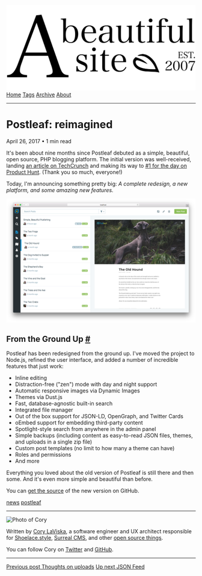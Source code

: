 <a href="../../index.html" class="header-link"><img src="../../images/logos/wordmark.svg" alt="A Beautiful Site" class="wordmark" /></a> <a href="../../index.html" class="nav-item">Home</a> <a href="../../tags/index.html" class="nav-item">Tags</a> <a href="../index.html" class="nav-item">Archive</a> <a href="../../about/index.html" class="nav-item">About</a>

------------------------------------------------------------------------

Postleaf: reimagined
====================

April 26, 2017 • 1 min read

It's been about nine months since Postleaf debuted as a simple, beautiful, open source, PHP blogging platform. The initial version was well-received, landing [an article on TechCrunch](https://techcrunch.com/2016/08/23/postleaf-is-a-open-source-blogging-platform-for-the-design-conscious/) and making its way to [\#1 for the day on Product Hunt](https://www.producthunt.com/posts/postleaf). (Thank you so much, everyone!)

Today, I'm announcing something pretty big: *A complete redesign, a new platform, and some amazing new features.*

![Screenshot of the new Postleaf dashboard](../../images/postleaf-posts.png)

From the Ground Up <a href="#from-the-ground-up" class="direct-link">#</a>
--------------------------------------------------------------------------

Postleaf has been redesigned from the ground up. I've moved the project to Node.js, refined the user interface, and added a number of incredible features that just work:

-   Inline editing
-   Distraction-free ("zen") mode with day and night support
-   Automatic responsive images via Dynamic Images
-   Themes via Dust.js
-   Fast, database-agnostic built-in search
-   Integrated file manager
-   Out of the box support for JSON-LD, OpenGraph, and Twitter Cards
-   oEmbed support for embedding third-party content
-   Spotlight-style search from anywhere in the admin panel
-   Simple backups (including content as easy-to-read JSON files, themes, and uploads in a single zip file)
-   Custom post templates (no limit to how many a theme can have)
-   Roles and permissions
-   And more

Everything you loved about the old version of Postleaf is still there and then some. And it's even more simple and beautiful than before.

You can [get the source](https://github.com/Postleaf/postleaf/releases) of the new version on GitHub.

<a href="../../tags/news/index.html" class="post-tag">news</a> <a href="../../tags/postleaf/index.html" class="post-tag">postleaf</a>

------------------------------------------------------------------------

<img src="http://0.gravatar.com/avatar/bf1b3b95fd5b096a3592247c29667b33?s=512" alt="Photo of Cory" class="avatar avatar-small" />

Written by [Cory LaViska](../../index-4.html), a software engineer and UX architect responsible for [Shoelace.style](https://shoelace.style/), [Surreal CMS](https://www.surrealcms.com/), and other [open source things](https://github.com/claviska).

You can follow Cory on [Twitter](https://twitter.com/bgooonz) and [GitHub](https://github.com/claviska).

------------------------------------------------------------------------

<a href="../thoughts-on-uploads/index.html" class="post-nav-previous"><span class="small">Previous post</span> Thoughts on uploads</a> <a href="../json-feed/index.html" class="post-nav-next"><span class="small">Up next</span> JSON Feed</a>
